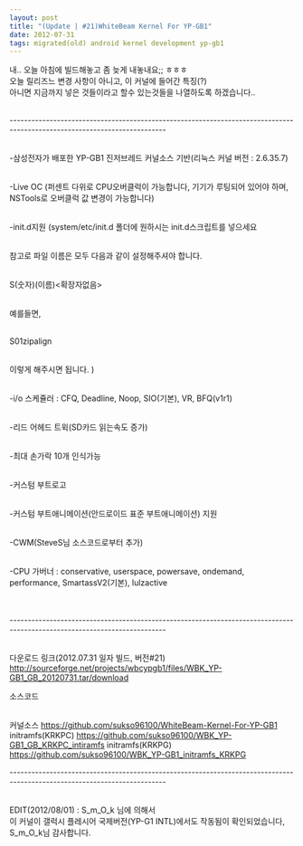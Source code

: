 ```yaml
---
layout: post
title: "(Update | #21)WhiteBeam Kernel For YP-GB1"
date: 2012-07-31
tags: migrated(old) android kernel development yp-gb1
---
```


내.. 오늘 아침에 빌드해놓고 좀 늦게 내놓내요;; ㅎㅎㅎ<br>
오늘 릴리즈느 변경 사항이 아니고, 이 커널에 들어간 특징(?)<br>
아니면 지금까지 넣은 것들이라고 할수 있는것들을 나열하도록 하겠습니다..<br><br>

-------------------------------------------------------------------------------------------------------------------------<br><br>

-삼성전자가 배포한 YP-GB1 진저브레드 커널소스 기반(리눅스 커널 버전 : 2.6.35.7)<br><br>

-Live OC (퍼센트 다위로 CPU오버클럭이 가능합니다, 기기가 루팅되어 있어야 하며, NSTools로 오버클럭 값 변경이 가능합니다)<br><br>

-init.d지원 (system/etc/init.d 폴더에 원하시는 init.d스크립트를 넣으세요<br><br>

참고로 파일 이름은 모두 다음과 같이 설정해주셔야 합니다.<br><br>

S(숫자)(이름)<확장자없음><br><br>

예를들면,<br><br>

S01zipalign<br><br>

이렇게 해주시면 됩니다. )<br><br>

-i/o 스케쥴러 : CFQ, Deadline, Noop, SIO(기본), VR, BFQ(v1r1)<br><br>

-리드 어헤드 트윅(SD카드 읽는속도 증가)<br><br>

-최대 손가락 10개 인식가능<br><br>

-커스텀 부트로고<br><br>

-커스텀 부트애니메이션(안드로이드 표준 부트애니메이션) 지원<br><br>

-CWM(SteveS님 소스코드로부터 추가)<br><br>

-CPU 가버너 : conservative, userspace, powersave, ondemand, performance, SmartassV2(기본), lulzactive<br><br>

<br>
-------------------------------------------------------------------------------------------------------------------------<br><br>

다운로드 링크(2012.07.31 일자 빌드, 버전#21)<br>
http://sourceforge.net/projects/wbcypgb1/files/WBK_YP-GB1_GB_20120731.tar/download<br>

소스코드<br><br>

커널소스 https://github.com/sukso96100/WhiteBeam-Kernel-For-YP-GB1
initramfs(KRKPC)  https://github.com/sukso96100/WBK_YP-GB1_GB_KRKPC_intiramfs
initramfs(KRKPG) https://github.com/sukso96100/WBK_YP-GB1_initramfs_KRKPG

-------------------------------------------------------------------------------------------------------------------------<br><br>

EDIT(2012/08/01) : S_m_O_k   님에 의해서<br>
이 커널이 갤럭시 플레시어 국제버전(YP-G1 INTL)에서도 작동됨이 확인되었습니다,<br>
S_m_O_k님 감사합니다.<br>
